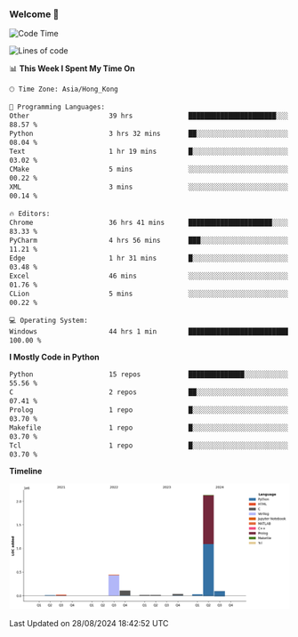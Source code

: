 ### Welcome 👋

<!--START_SECTION:waka-->
![Code Time](http://img.shields.io/badge/Code%20Time-607%20hrs%2048%20mins-blue)

![Lines of code](https://img.shields.io/badge/From%20Hello%20World%20I%27ve%20Written-2.9%20million%20lines%20of%20code-blue)

📊 **This Week I Spent My Time On** 

```text
🕑︎ Time Zone: Asia/Hong_Kong

💬 Programming Languages: 
Other                    39 hrs              ██████████████████████░░░   88.57 % 
Python                   3 hrs 32 mins       ██░░░░░░░░░░░░░░░░░░░░░░░   08.04 % 
Text                     1 hr 19 mins        █░░░░░░░░░░░░░░░░░░░░░░░░   03.02 % 
CMake                    5 mins              ░░░░░░░░░░░░░░░░░░░░░░░░░   00.22 % 
XML                      3 mins              ░░░░░░░░░░░░░░░░░░░░░░░░░   00.14 % 

🔥 Editors: 
Chrome                   36 hrs 41 mins      █████████████████████░░░░   83.33 % 
PyCharm                  4 hrs 56 mins       ███░░░░░░░░░░░░░░░░░░░░░░   11.21 % 
Edge                     1 hr 31 mins        █░░░░░░░░░░░░░░░░░░░░░░░░   03.48 % 
Excel                    46 mins             ░░░░░░░░░░░░░░░░░░░░░░░░░   01.76 % 
CLion                    5 mins              ░░░░░░░░░░░░░░░░░░░░░░░░░   00.22 % 

💻 Operating System: 
Windows                  44 hrs 1 min        █████████████████████████   100.00 % 
```

**I Mostly Code in Python** 

```text
Python                   15 repos            ██████████████░░░░░░░░░░░   55.56 % 
C                        2 repos             ██░░░░░░░░░░░░░░░░░░░░░░░   07.41 % 
Prolog                   1 repo              █░░░░░░░░░░░░░░░░░░░░░░░░   03.70 % 
Makefile                 1 repo              █░░░░░░░░░░░░░░░░░░░░░░░░   03.70 % 
Tcl                      1 repo              █░░░░░░░░░░░░░░░░░░░░░░░░   03.70 % 
```



**Timeline**

![Lines of Code chart](https://raw.githubusercontent.com/xhj2501/xhj2501/main/assets/bar_graph.png)


 Last Updated on 28/08/2024 18:42:52 UTC
<!--END_SECTION:waka-->



